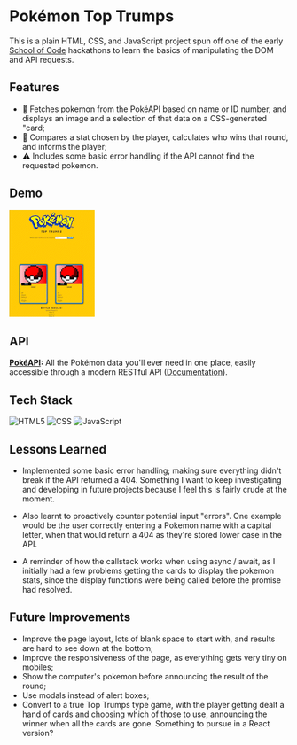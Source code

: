 # Pokémon Top Trumps
This is a plain HTML, CSS, and JavaScript project spun off one of the early [School of Code](https://github.com/SchoolOfCode) hackathons to learn the basics of  manipulating the DOM and API requests.

## Features
- 📡 Fetches pokemon from the PokéAPI based on name or ID number, and displays an image and a selection of that data on a CSS-generated "card;
- 🎲 Compares a stat chosen by the player, calculates who wins that round, and informs the player;
- ⚠️ Includes some basic error handling if the API cannot find the requested pokemon.

## Demo
![Top Trumps Demo](img/Top_Trumps_Demo.gif)

## API
**[PokéAPI](https://pokeapi.co/):** All the Pokémon data you'll ever need in one place,
easily accessible through a modern RESTful API ([Documentation](https://pokeapi.co/docs/v2)).

## Tech Stack
![HTML5](https://img.shields.io/badge/-HTML-white?style=for-the-badge&logo=HTML5)
![CSS](https://img.shields.io/badge/-CSS3-blue?style=for-the-badge&logo=css3)
![JavaScript](https://img.shields.io/badge/-JavaScript-white?style=for-the-badge&logo=javascript)

## Lessons Learned
- Implemented some basic error handling; making sure everything didn't break if the API returned a 404. Something I want to keep investigating and developing in future projects because I feel this is fairly crude at the moment.

- Also learnt to proactively counter potential input "errors". One example would be the user correctly entering a Pokemon name with a capital letter, when that would return a 404 as they're stored lower case in the API.

- A reminder of how the callstack works when using async / await, as I initially had a few problems getting the cards to display the pokemon stats, since the display functions were being called before the promise had resolved.

## Future Improvements
- Improve the page layout, lots of blank space to start with, and results are hard to see down at the bottom;
- Improve the responsiveness of the page, as everything gets very tiny on mobiles;
- Show the computer's pokemon before announcing the result of the round;
- Use modals instead of alert boxes;
- Convert to a true Top Trumps type game, with the player getting dealt a hand of cards and choosing which of those to use, announcing the winner when all the cards are gone. Something to pursue in a React version?
